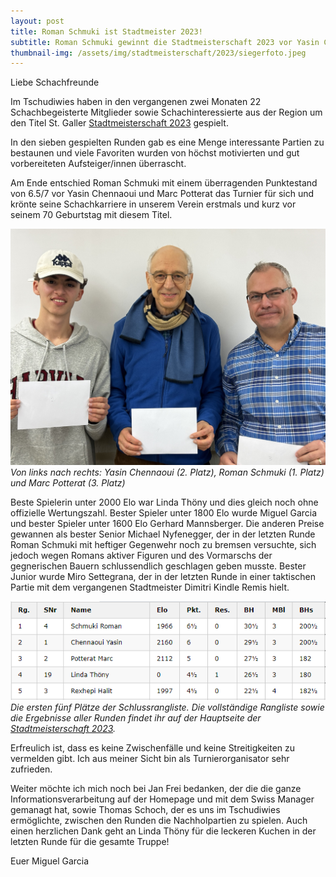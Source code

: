 ```yaml
---
layout: post
title: Roman Schmuki ist Stadtmeister 2023!
subtitle: Roman Schmuki gewinnt die Stadtmeisterschaft 2023 vor Yasin Chennaoui und Marc Potterat.
thumbnail-img: /assets/img/stadtmeisterschaft/2023/siegerfoto.jpeg
---
```


Liebe Schachfreunde

Im Tschudiwies haben in den vergangenen zwei Monaten 22 Schachbegeisterte Mitglieder sowie Schachinteressierte aus der
Region um den Titel St. Galler [Stadtmeisterschaft 2023](/turniere/stadtmeisterschaft/2023) gespielt.

In den sieben gespielten Runden gab es eine Menge interessante Partien zu bestaunen und viele Favoriten wurden von
höchst motivierten und gut vorbereiteten Aufsteiger/innen überrascht.

Am Ende entschied Roman Schmuki mit einem überragenden Punktestand von 6.5/7 vor Yasin Chennaoui und Marc Potterat das
Turnier für sich und krönte seine Schachkarriere in unserem Verein erstmals und kurz vor seinem 70 Geburtstag mit diesem
Titel.

![Siegerfoto](/assets/img/stadtmeisterschaft/2023/siegerfoto.jpeg)\
_Von links nach rechts: Yasin Chennaoui (2. Platz), Roman Schmuki (1. Platz) und Marc Potterat (3. Platz)_

Beste Spielerin unter 2000 Elo war Linda Thöny und dies gleich noch ohne offizielle Wertungszahl. Bester Spieler unter
1800 Elo wurde Miguel Garcia und bester Spieler unter 1600 Elo Gerhard Mannsberger. Die anderen Preise gewannen als
bester Senior Michael Nyfenegger, der in der letzten Runde Roman Schmuki mit heftiger Gegenwehr noch zu bremsen
versuchte,
sich jedoch wegen Romans aktiver Figuren und des Vormarschs der gegnerischen Bauern schlussendlich geschlagen geben
musste. Bester Junior wurde Miro Settegrana, der in der letzten Runde in einer taktischen Partie mit dem vergangenen
Stadtmeister Dimitri Kindle Remis hielt.

![Top5](/assets/img/stadtmeisterschaft/2023/top5.png)\
_Die ersten fünf Plätze der Schlussrangliste. Die vollständige Rangliste sowie die Ergebnisse aller Runden findet ihr
auf der Hauptseite der [Stadtmeisterschaft 2023](/turniere/stadtmeisterschaft/2023)._

Erfreulich ist, dass es keine Zwischenfälle und keine Streitigkeiten zu vermelden gibt. Ich aus meiner Sicht bin als
Turnierorganisator sehr zufrieden.

Weiter möchte ich mich noch bei Jan Frei bedanken, der die die ganze Informationsverarbeitung auf der Homepage und mit
dem Swiss Manager gemanagt hat, sowie Thomas Schoch, der es uns im Tschudiwies ermöglichte, zwischen den Runden die
Nachholpartien zu spielen. Auch einen herzlichen Dank geht an Linda Thöny für die leckeren Kuchen in der letzten Runde
für die gesamte Truppe!

Euer Miguel Garcia

